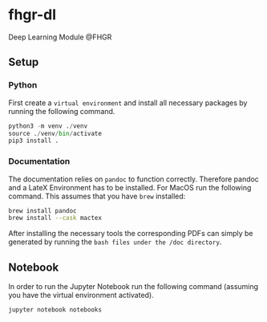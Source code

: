 # fhgr-dl
Deep Learning Module @FHGR


## Setup

### Python
First create a `virtual environment` and install all necessary packages by running the following command.

```python
python3 -m venv ./venv
source ./venv/bin/activate
pip3 install .
```

### Documentation
The documentation relies on `pandoc` to function correctly. Therefore pandoc and a LateX Environment has to be installed. For MacOS run the following command. This assumes that you have `brew` installed:

```bash
brew install pandoc
brew install --cask mactex
```
After installing the necessary tools the corresponding PDFs can simply be generated by running the `bash files under the /doc directory`.

## Notebook
In order to run the Jupyter Notebook run the following command (assuming you have the virtual environment activated).

```bash
jupyter notebook notebooks
```
